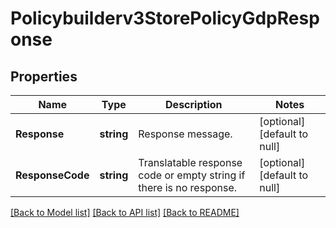 # Policybuilderv3StorePolicyGdpResponse

## Properties
Name | Type | Description | Notes
------------ | ------------- | ------------- | -------------
**Response** | **string** | Response message. | [optional] [default to null]
**ResponseCode** | **string** | Translatable response code or empty string if there is no response. | [optional] [default to null]

[[Back to Model list]](../README.md#documentation-for-models) [[Back to API list]](../README.md#documentation-for-api-endpoints) [[Back to README]](../README.md)

